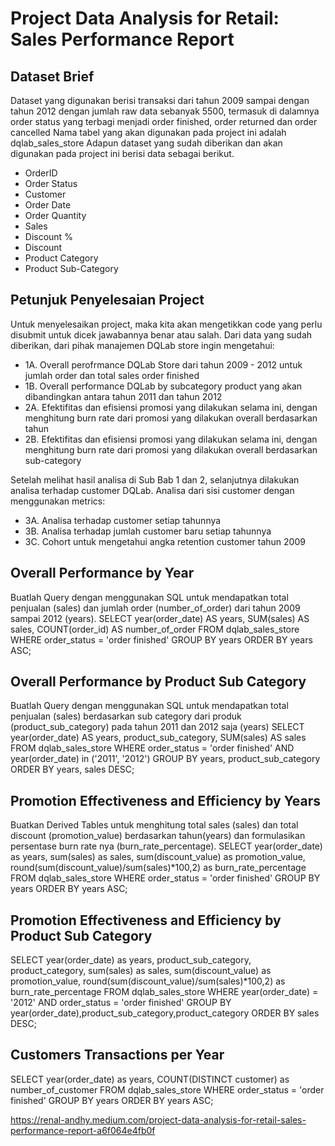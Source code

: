 # Project Data Analysis for Retail: Sales Performance Report
## Dataset Brief
Dataset yang digunakan berisi transaksi dari tahun 2009 sampai dengan tahun 2012 dengan jumlah raw data sebanyak 5500, termasuk di dalamnya order status yang terbagi menjadi order finished, order returned dan order cancelled
Nama tabel yang akan digunakan pada project ini adalah dqlab_sales_store
Adapun dataset yang sudah diberikan dan akan digunakan pada project ini berisi data sebagai berikut.

- OrderID
- Order Status
- Customer
- Order Date
- Order Quantity
- Sales
- Discount %
- Discount
- Product Category
- Product Sub-Category
## Petunjuk Penyelesaian Project
Untuk menyelesaikan project, maka kita akan mengetikkan code yang perlu disubmit untuk dicek jawabannya benar atau salah.
Dari data yang sudah diberikan, dari pihak manajemen DQLab store ingin mengetahui:
- 1A. Overall perofrmance DQLab Store dari tahun 2009 - 2012 untuk jumlah order dan total sales order finished
- 1B. Overall performance DQLab by subcategory product yang akan dibandingkan antara tahun 2011 dan tahun 2012
- 2A. Efektifitas dan efisiensi promosi yang dilakukan selama ini, dengan menghitung burn rate dari promosi yang dilakukan overall berdasarkan tahun
- 2B. Efektifitas dan efisiensi promosi yang dilakukan selama ini, dengan menghitung burn rate dari promosi yang dilakukan overall berdasarkan sub-category

Setelah melihat hasil analisa di Sub Bab 1 dan 2, selanjutnya dilakukan analisa terhadap customer DQLab. Analisa dari sisi customer dengan menggunakan metrics:
- 3A. Analisa terhadap customer setiap tahunnya
- 3B. Analisa terhadap jumlah customer baru setiap tahunnya
- 3C. Cohort untuk mengetahui angka retention customer tahun 2009

## Overall Performance by Year
Buatlah Query dengan menggunakan SQL untuk mendapatkan total penjualan (sales) dan jumlah order (number_of_order) dari tahun 2009 sampai 2012 (years). 
SELECT year(order_date) AS years, SUM(sales) AS sales, COUNT(order_id) AS number_of_order
FROM dqlab_sales_store
WHERE order_status = 'order finished'
GROUP BY years
ORDER BY years ASC;

## Overall Performance by Product Sub Category
Buatlah Query dengan menggunakan SQL untuk mendapatkan total penjualan (sales) berdasarkan sub category dari produk (product_sub_category) pada tahun 2011 dan 2012 saja (years) 
SELECT year(order_date) AS years, product_sub_category, SUM(sales) AS sales
FROM dqlab_sales_store
WHERE order_status = 'order finished' AND year(order_date) in ('2011', '2012')
GROUP BY years, product_sub_category
ORDER BY years, sales DESC;

## Promotion Effectiveness and Efficiency by Years
Buatkan Derived Tables untuk menghitung total sales (sales) dan total discount (promotion_value) berdasarkan tahun(years) dan formulasikan persentase burn rate nya (burn_rate_percentage).
SELECT 
year(order_date) as years,
sum(sales) as sales,
sum(discount_value) as promotion_value,
round(sum(discount_value)/sum(sales)*100,2) as burn_rate_percentage
FROM dqlab_sales_store
WHERE order_status = 'order finished'
GROUP BY years
ORDER BY years ASC;

## Promotion Effectiveness and Efficiency by Product Sub Category
SELECT 
year(order_date) as years,
product_sub_category,
product_category,
sum(sales) as sales,
sum(discount_value) as promotion_value,
round(sum(discount_value)/sum(sales)*100,2) as burn_rate_percentage
FROM dqlab_sales_store
WHERE year(order_date) = '2012' AND order_status = 'order finished'
GROUP BY year(order_date),product_sub_category,product_category
ORDER BY sales DESC;

## Customers Transactions per Year
SELECT 
year(order_date) as years,
COUNT(DISTINCT customer) as number_of_customer
FROM dqlab_sales_store
WHERE order_status = 'order finished'
GROUP BY years
ORDER BY years ASC;

https://renal-andhy.medium.com/project-data-analysis-for-retail-sales-performance-report-a6f064e4fb0f

